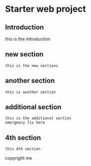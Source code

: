 # Starter web project

## Introduction

this is the introduction

## new section
    this is the new sections
## another section
    this is another section
## additional section
    this is the additional section
    emergency fix here
## 4th section
    this 4th section

copyright me